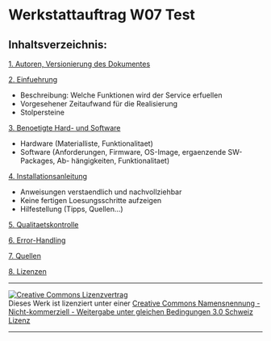 Werkstattauftrag W07 Test
===========================================================================

Inhaltsverzeichnis:
-------------------
[1. Autoren, Versionierung des Dokumentes](Autoren.md "1. Autoren, Versionierung des Dokumentes ")

[2. Einfuehrung](Einfuehrung.md "2. Einfuehrung ")
   - Beschreibung: Welche Funktionen wird der Service erfuellen
   - Vorgesehener Zeitaufwand für die Realisierung
   - Stolpersteine

[3. Benoetigte Hard- und Software](Hardware.md  "3. Benoetigte Hard- und Software" )
   - Hardware (Materialliste, Funktionalitaet)
   - Software (Anforderungen, Firmware, OS-Image, ergaenzende SW-Packages, Ab-
	hängigkeiten, Funktionalitaet)
	
	
[4. Installationsanleitung](Installationsanleitung.md "4. Installationsanleitung")
   - Anweisungen verstaendlich und nachvollziehbar
   - Keine fertigen Loesungsschritte aufzeigen
   - Hilfestellung (Tipps, Quellen...)

[5. Qualitaetskontrolle](Qualitaetskontrolle.md "5. Qualitaetskontrolle")

[6. Error-Handling](Error-Handling.md  "6. Error-Handling ")

[7. Quellen](Quellen.md "7. Quellen")

[8. Lizenzen](Lizenz.md "8. Lizenzen" )
 

- - -
<a rel="license" href="http://creativecommons.org/licenses/by-nc-sa/3.0/ch/"><img alt="Creative Commons Lizenzvertrag" style="border-width:0" src="https://i.creativecommons.org/l/by-nc-sa/3.0/ch/88x31.png" /></a><br />Dieses Werk ist lizenziert unter einer <a rel="license" href="http://creativecommons.org/licenses/by-nc-sa/3.0/ch/">Creative Commons Namensnennung - Nicht-kommerziell - Weitergabe unter gleichen Bedingungen 3.0 Schweiz Lizenz</a>
 
 

- - -
